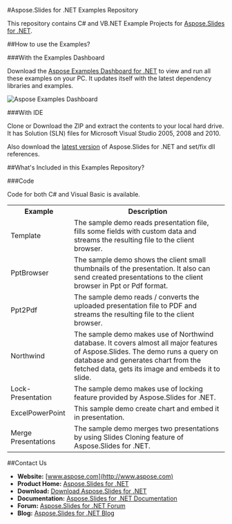 #Aspose.Slides for .NET Examples Repository

This repository contains C# and VB.NET Example Projects for [Aspose.Slides for .NET](http://www.aspose.com/categories/.net-components/aspose.slides-for-.net/default.aspx).

##How to use the Examples?

###With the Examples Dashboard

Download the [Aspose Examples Dashboard for .NET](http://www.aspose.com/community/files/51/.net-components/aspose-examples-for-.net/default.aspx) to view and run all these examples on your PC. It updates itself with the latest dependency libraries and examples.

![Aspose Examples Dashboard](http://www.aspose.com/blogs/wp-content/uploads/2013/04/Dotnet-Dashboard.png "Aspose Examples Dashboard")

###With IDE

Clone or Download the ZIP and extract the contents to your local hard drive. It has Solution (SLN) files for Microsoft Visual Studio 2005, 2008 and 2010.

Also download the [latest version](http://www.aspose.com/community/files/51/.net-components/aspose.slides-for-.net/default.aspx) of Aspose.Slides for .NET and set/fix dll references.

##What's Included in this Examples Repository?

###Code

Code for both C# and Visual Basic is available.

<table>
  <tr><th>Example<th>Description</th></tr>
  <tr><td>Template</td><td>The sample demo reads presentation file, fills some fields with custom data and streams the resulting file to the client browser.</td></tr>
  <tr><td>PptBrowser</td><td>The sample demo shows the client small thumbnails of the presentation. It also can send created presentations to the client browser in Ppt or Pdf format.</td></tr>
  <tr><td>Ppt2Pdf</td><td>The sample demo reads / converts the uploaded presentation file to PDF and streams the resulting file to the client browser.</td></tr>
  <tr><td>Northwind</td><td>The sample demo makes use of Northwind database. It covers almost all major features of Aspose.Slides. The demo runs a query on database and generates chart from the fetched data, gets its image and embeds it to slide.</td></tr>
  <tr><td>Lock-Presentation</td><td>The sample demo makes use of locking feature provided by Aspose.Slides for .NET. </td></tr>
  <tr><td>ExcelPowerPoint</td><td>This sample demo create chart and embed it in presentation.</td></tr>
  <tr><td>Merge Presentations</td><td>The sample demo merges two presentations by using Slides Cloning feature of Aspose.Slides for .NET.</td></tr>
</table>

##Contact Us

+ **Website:** [www.aspose.com](http://www.aspose.com)
+ **Product Home:** [Aspose.Slides for .NET](http://www.aspose.com/categories/.net-components/aspose.slides-for-.net/default.aspx)
+ **Download:** [Download Aspose.Slides for .NET](http://www.aspose.com/community/files/51/.net-components/aspose.slides-for-.net/category1108.aspx)
+ **Documentation:** [Aspose.Slides for .NET Documentation](http://www.aspose.com/documentation/.net-components/aspose.slides-for-.net/index.html)
+ **Forum:** [Aspose.Slides for .NET Forum](http://www.aspose.com/community/forums/aspose.slides-product-family/109/showforum.aspx)
+ **Blog:** [Aspose.Slides for .NET Blog](http://www.aspose.com/blogs/aspose-products/aspose-slides-product-family.html)
